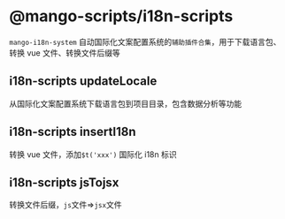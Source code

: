 # @mango-scripts/i18n-scripts

`mango-i18n-system` 自动国际化文案配置系统的`辅助插件合集`，用于下载语言包、转换 vue 文件、转换文件后缀等

## i18n-scripts updateLocale

从国际化文案配置系统下载语言包到项目目录，包含数据分析等功能

## i18n-scripts insertI18n

转换 vue 文件，添加`$t('xxx')` 国际化 i18n 标识

## i18n-scripts jsTojsx

转换文件后缀，`js`文件=>`jsx`文件

